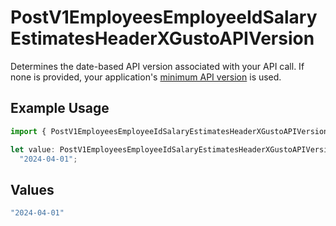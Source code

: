 # PostV1EmployeesEmployeeIdSalaryEstimatesHeaderXGustoAPIVersion

Determines the date-based API version associated with your API call. If none is provided, your application's [minimum API version](https://docs.gusto.com/embedded-payroll/docs/api-versioning#minimum-api-version) is used.

## Example Usage

```typescript
import { PostV1EmployeesEmployeeIdSalaryEstimatesHeaderXGustoAPIVersion } from "@gusto/embedded-api/models/operations/postv1employeesemployeeidsalaryestimates.js";

let value: PostV1EmployeesEmployeeIdSalaryEstimatesHeaderXGustoAPIVersion =
  "2024-04-01";
```

## Values

```typescript
"2024-04-01"
```
